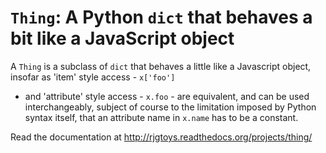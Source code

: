 # `Thing`: A Python `dict` that behaves a bit like a JavaScript object

A `Thing` is a subclass of `dict` that behaves a little like
a Javascript object, insofar as 'item' style access - `x['foo']`
- and 'attribute' style access - `x.foo` - are equivalent, and can
be used interchangeably, subject of course to the limitation imposed
by Python syntax itself, that an attribute name in `x.name` has to be
a constant.


Read the documentation at http://rjgtoys.readthedocs.org/projects/thing/
